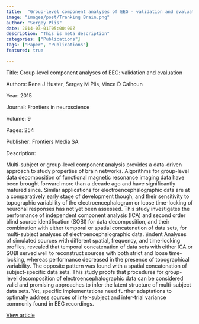 ```yaml
---
title:  "Group-level component analyses of EEG - validation and evaluation"
image: "images/post/Tranking Brain.png"
author: "Sergey Plis"
date: 2014-03-01T05:00:00Z
description: "This is meta description"
categories: ["Publications"]
tags: ["Paper", "Publications"]
featured: true

---
```

Title: Group-level component analyses of EEG: validation and evaluation
  
Authors: Rene J Huster, Sergey M Plis, Vince D Calhoun
  
Year: 2015
  
Journal: Frontiers in neuroscience
  
Volume: 9
  
Pages: 254
  
Publisher: Frontiers Media SA
  
Description:
  
Multi-subject or group-level component analysis provides a data-driven approach to study properties of brain networks. Algorithms for group-level data decomposition of functional magnetic resonance imaging data have been brought forward more than a decade ago and have significantly matured since. Similar applications for electroencephalographic data are at a comparatively early stage of development though, and their sensitivity to topographic variability of the electroencephalogram or loose time-locking of neuronal responses has not yet been assessed. This study investigates the performance of independent component analysis (ICA) and second order blind source identification (SOBI) for data decomposition, and their combination with either temporal or spatial concatenation of data sets, for multi-subject analyses of electroencephalographic data. \indent Analyses of simulated sources with different spatial, frequency, and time-locking profiles, revealed that temporal concatenation of data sets with either ICA or SOBI served well to reconstruct sources with both strict and loose time-locking, whereas performance decreased in the presence of topographical variability. The opposite pattern was found with a spatial concatenation of subject-specific data sets. This study proofs that procedures for group-level decomposition of electroencephalographic data can be considered valid and promising approaches to infer the latent structure of multi-subject data sets. Yet, specific implementations need further adaptations to optimally address sources of inter-subject and inter-trial variance commonly found in EEG recordings.

  
[View article](https://www.frontiersin.org/articles/10.3389/fnins.2015.00254/full)  
